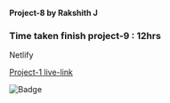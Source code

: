 **Project-8 by Rakshith J**

### Time taken finish project-9 : 12hrs

Netlify

[Project-1 live-link](https://live-class-project-9-rj.netlify.app/)

![Badge](https://img.shields.io/badge/Project--9-Live-brightgreen)
